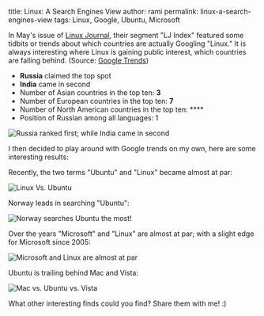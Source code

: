 title: Linux: A Search Engines View
author: rami
permalink: linux-a-search-engines-view
tags: Linux, Google, Ubuntu, Microsoft

In May's issue of [Linux Journal](http://www.linuxjournal.com), their segment "LJ Index" featured some tidbits or trends about which countries are actually Googling "Linux." It is always interesting where Linux is gaining public interest, which countries are falling behind. (Source: [Google Trends](http://www.google.com/trends))

* **Russia** claimed the top spot
* **India** came in second
* Number of Asian countries in the top ten: **3**
* Number of European countries in the top ten: **7**
* Number of North American countries in the top ten: \*\*\*\*
* Position of Russian among all languages: 1

![Russia ranked first; while India came in second]({filename}/images/country-linux-usage.png)

I then decided to play around with Google trends on my own, here are some interesting results:

Recently, the two terms "Ubuntu" and "Linux" became almost at par:

![Linux Vs. Ubuntu]({filename}/images/linux-vs-ubuntu.png)

Norway leads in searching "Ubuntu":

![Norway searches Ubuntu the most!]({filename}/images/norway-leads-ubuntu.png)

Over the years "Microsoft" and "Linux" are almost at par; with a slight edge for Microsoft since 2005:

![Microsoft and Linux are almost at par]({filename}/images/microsoft-and-linux-at-par.png)

Ubuntu is trailing behind Mac and Vista:

![Mac vs. Ubuntu vs. Vista]({filename}/images/mac-vs-ubuntu-vs-vista.png)

What other interesting finds could you find? Share them with me! :)
